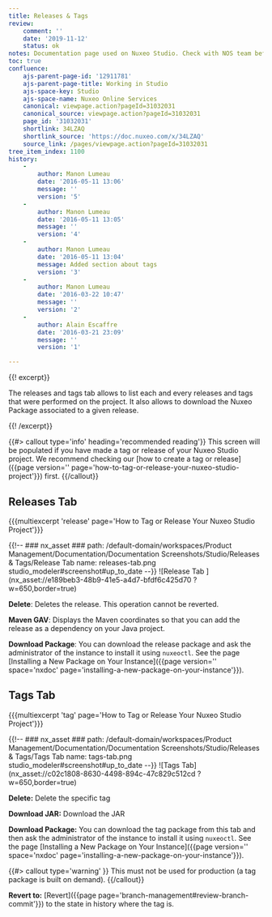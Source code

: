 ```yaml
---
title: Releases & Tags
review:
    comment: ''
    date: '2019-11-12'
    status: ok
notes: Documentation page used on Nuxeo Studio. Check with NOS team before deleting or moving.
toc: true
confluence:
    ajs-parent-page-id: '12911781'
    ajs-parent-page-title: Working in Studio
    ajs-space-key: Studio
    ajs-space-name: Nuxeo Online Services
    canonical: viewpage.action?pageId=31032031
    canonical_source: viewpage.action?pageId=31032031
    page_id: '31032031'
    shortlink: 34LZAQ
    shortlink_source: 'https://doc.nuxeo.com/x/34LZAQ'
    source_link: /pages/viewpage.action?pageId=31032031
tree_item_index: 1100
history:
    -
        author: Manon Lumeau
        date: '2016-05-11 13:06'
        message: ''
        version: '5'
    -
        author: Manon Lumeau
        date: '2016-05-11 13:05'
        message: ''
        version: '4'
    -
        author: Manon Lumeau
        date: '2016-05-11 13:04'
        message: Added section about tags
        version: '3'
    -
        author: Manon Lumeau
        date: '2016-03-22 10:47'
        message: ''
        version: '2'
    -
        author: Alain Escaffre
        date: '2016-03-21 23:09'
        message: ''
        version: '1'

---
```

{{! excerpt}}

The releases and tags tab allows to list each and every releases and tags that were performed on the project. It also allows to download the Nuxeo Package associated to a given release.

{{! /excerpt}}

{{#> callout type='info' heading='recommended reading'}}
This screen will be populated if you have made a tag or release of your Nuxeo Studio project. We recommend checking our [how to create a tag or release]({{page version='' page='how-to-tag-or-release-your-nuxeo-studio-project'}}) first.
{{/callout}}

## Releases Tab

{{{multiexcerpt 'release' page='How to Tag or Release Your Nuxeo Studio Project'}}}

{{!--     ### nx_asset ###
    path: /default-domain/workspaces/Product Management/Documentation/Documentation Screenshots/Studio/Releases & Tags/Release Tab
    name: releases-tab.png
    studio_modeler#screenshot#up_to_date
--}}
![Release Tab ](nx_asset://e189beb3-48b9-41e5-a4d7-bfdf6c425d70 ?w=650,border=true)

**Delete**: Deletes the release. This operation cannot be reverted.

**Maven GAV**: Displays the Maven coordinates so that you can add the release as a dependency on your Java project.

**Download Package**: You can download the release package and ask the administrator of the instance to install it using `nuxeoctl`. See the page [Installing a New Package on Your Instance]({{page version='' space='nxdoc' page='installing-a-new-package-on-your-instance'}}).

## Tags Tab

{{{multiexcerpt 'tag' page='How to Tag or Release Your Nuxeo Studio Project'}}}

{{!--     ### nx_asset ###
    path: /default-domain/workspaces/Product Management/Documentation/Documentation Screenshots/Studio/Releases & Tags/Tags Tab
    name: tags-tab.png
    studio_modeler#screenshot#up_to_date
--}}
![Tags Tab](nx_asset://c02c1808-8630-4498-894c-47c829c512cd ?w=650,border=true)

**Delete:** Delete the specific tag

**Download JAR:** Download the JAR

**Download Package:** You can download the tag package from this tab and then ask the administrator of the instance to install it using `nuxeoctl`. See the page [Installing a New Package on Your Instance]({{page version='' space='nxdoc' page='installing-a-new-package-on-your-instance'}}).

{{#> callout type='warning' }}
This must not be used for production (a tag package is built on demand).
{{/callout}}

**Revert to:** [Revert]({{page page='branch-management#review-branch-commit'}}) to the state in history where the tag is.

